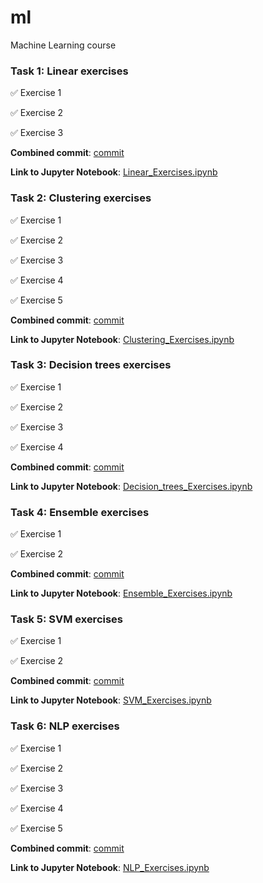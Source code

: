 # ml
Machine Learning course

### Task 1: Linear exercises

:white_check_mark: Exercise 1

:white_check_mark: Exercise 2

:white_check_mark: Exercise 3

**Combined commit**: [commit](https://github.com/Elyrwag/ml/commit/ace0eed869185e4802884bc3398b20d55e2ce0ea)

**Link to Jupyter Notebook**: [Linear_Exercises.ipynb](https://github.com/Elyrwag/ml/blob/main/Linear_Exercises.ipynb)


### Task 2: Clustering exercises

:white_check_mark: Exercise 1

:white_check_mark: Exercise 2

:white_check_mark: Exercise 3

:white_check_mark: Exercise 4

:white_check_mark: Exercise 5

**Combined commit**: [commit](https://github.com/Elyrwag/ml/commit/e86aaf6444df1bf55aae319e7db2e955a7e4c64d)

**Link to Jupyter Notebook**: [Clustering_Exercises.ipynb](https://github.com/Elyrwag/ml/blob/main/Clustering_Exercises.ipynb)


### Task 3: Decision trees exercises

:white_check_mark: Exercise 1

:white_check_mark: Exercise 2

:white_check_mark: Exercise 3

:white_check_mark: Exercise 4

**Combined commit**: [commit](https://github.com/Elyrwag/ml/commit/a778be1205d5586213ce2f2124cf3d294a6a1422)

**Link to Jupyter Notebook**: [Decision_trees_Exercises.ipynb](https://github.com/Elyrwag/ml/blob/main/Decision_trees_Exercises.ipynb)


### Task 4: Ensemble exercises

:white_check_mark: Exercise 1

:white_check_mark: Exercise 2

**Combined commit**: [commit](https://github.com/Elyrwag/ml/commit/1ab07732f04fd4e7652b48d70cd573d426e4fbd7)

**Link to Jupyter Notebook**: [Ensemble_Exercises.ipynb](https://github.com/Elyrwag/ml/blob/main/Ensemble_Exercises.ipynb)


### Task 5: SVM exercises

:white_check_mark: Exercise 1

:white_check_mark: Exercise 2

**Combined commit**: [commit](https://github.com/Elyrwag/ml/commit/e5f9cba82aa80fae92cfec440cb1f3dfd4b29442)

**Link to Jupyter Notebook**: [SVM_Exercises.ipynb](https://github.com/Elyrwag/ml/blob/main/SVM_Exercises.ipynb)


### Task 6: NLP exercises

:white_check_mark: Exercise 1

:white_check_mark: Exercise 2

:white_check_mark: Exercise 3

:white_check_mark: Exercise 4

:white_check_mark: Exercise 5

**Combined commit**: [commit](https://github.com/Elyrwag/ml/commit/dde8d8ff50a9adc589fb4c142d760dc8fdfd7ee6)

**Link to Jupyter Notebook**: [NLP_Exercises.ipynb](https://github.com/Elyrwag/ml/blob/main/NLP_Exercises.ipynb)

